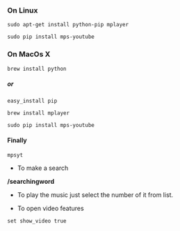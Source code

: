 ### On Linux

```
sudo apt-get install python-pip mplayer
```

```
sudo pip install mps-youtube
```

### On MacOs X

```
brew install python
```

##### or

```
easy_install pip
```

```
brew install mplayer
```

```
sudo pip install mps-youtube
```

#### Finally

```
mpsyt
```

- To make a search

**/searchingword**

- To play the music just select the number of it from list.

- To open video features

```
set show_video true
```

